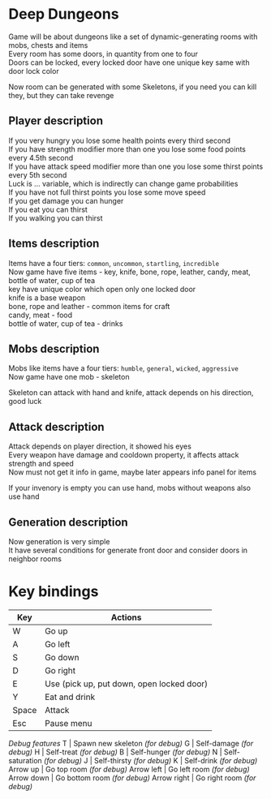 # Deep Dungeons

Game will be about dungeons like a set of dynamic-generating rooms with mobs, chests and items  
Every room has some doors, in quantity from one to four  
Doors can be locked, every locked door have one unique key same with door lock color  

Now room can be generated with some Skeletons, if you need you can kill they, but they can take revenge

## Player description  

If you very hungry you lose some health points every third second  
If you have strength modifier more than one you lose some food points every 4.5th second  
If you have attack speed modifier more than one you lose some thirst points every 5th second  
Luck is ... variable, which is indirectly can change game probabilities  
If you have not full thirst points you lose some move speed  
If you get damage you can hunger  
If you eat you can thirst  
If you walking you can thirst  

## Items description

Items have a four tiers: `common`, `uncommon`, `startling`, `incredible`  
Now game have five items - key, knife, bone, rope, leather, candy, meat, bottle of water, cup of tea  
key have unique color which open only one locked door  
knife is a base weapon  
bone, rope and leather - common items for craft  
candy, meat - food  
bottle of water, cup of tea - drinks  

## Mobs description

Mobs like items have a four tiers: `humble`, `general`, `wicked`, `aggressive`  
Now game have one mob - skeleton

Skeleton can attack with hand and knife, attack depends on his direction, good luck

## Attack description

Attack depends on player direction, it showed his eyes  
Every weapon have damage and cooldown property, it affects attack strength and speed  
Now must not get it info in game, maybe later appears info panel for items

If your invenory is empty you can use hand, mobs without weapons also use hand  

## Generation description

Now generation is very simple  
It have several conditions for generate front door and consider doors in neighbor rooms  

# Key bindings

Key  | Actions
------------- | -------------
W  | Go up
A  | Go left
S  | Go down
D  | Go right
E  | Use (pick up, put down, open locked door)
Y  | Eat and drink
Space  | Attack
Esc | Pause menu
*Debug features*
T  | Spawn new skeleton *(for debug)*
G  | Self-damage *(for debug)*
H  | Self-treat *(for debug)*
B  | Self-hunger *(for debug)*
N  | Self-saturation *(for debug)*
J  | Self-thirsty *(for debug)*
K  | Self-drink *(for debug)*
Arrow up | Go top room *(for debug)*
Arrow left | Go left room *(for debug)*
Arrow down | Go bottom room *(for debug)*
Arrow  right | Go right room *(for debug)*